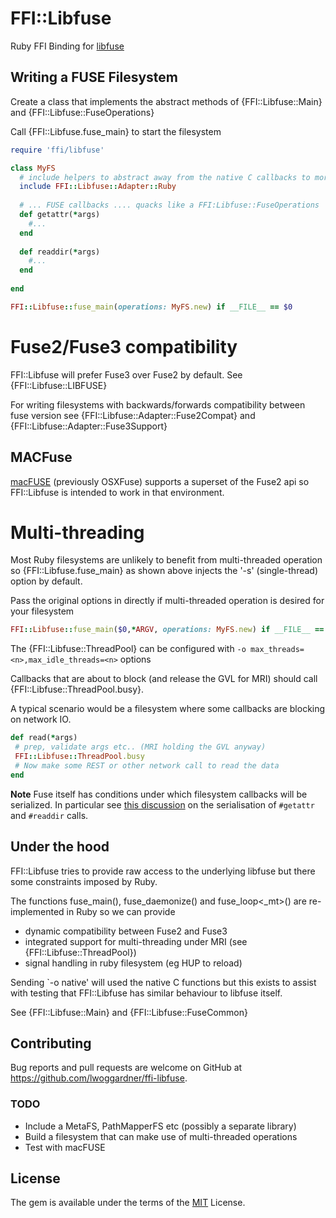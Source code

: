 # FFI::Libfuse

Ruby FFI Binding for [libfuse](https://github.com/libfuse/libfuse)

## Writing a FUSE Filesystem

Create a class that implements the abstract methods of {FFI::Libfuse::Main} and {FFI::Libfuse::FuseOperations}

Call {FFI::Libfuse.fuse_main} to start the filesystem

```ruby
require 'ffi/libfuse'

class MyFS
  # include helpers to abstract away from the native C callbacks to more idiomatic Ruby
  include FFI::Libfuse::Adapter::Ruby
  
  # ... FUSE callbacks .... quacks like a FFI:Libfuse::FuseOperations
  def getattr(*args)
    #...  
  end
  
  def readdir(*args)
    #...
  end
  
end

FFI::Libfuse::fuse_main(operations: MyFS.new) if __FILE__ == $0
```

# Fuse2/Fuse3 compatibility

FFI::Libfuse will prefer Fuse3 over Fuse2 by default. See {FFI::Libfuse::LIBFUSE}

For writing filesystems with backwards/forwards compatibility between fuse version see
{FFI::Libfuse::Adapter::Fuse2Compat} and {FFI::Libfuse::Adapter::Fuse3Support}

## MACFuse

[macFUSE](https://osxfuse.github.io/) (previously OSXFuse) supports a superset of the Fuse2 api so FFI::Libfuse is
 intended to work in that environment.

# Multi-threading

Most Ruby filesystems are unlikely to benefit from multi-threaded operation so
{FFI::Libfuse.fuse_main} as shown above injects the '-s' (single-thread) option by default.

Pass the original options in directly if multi-threaded operation is desired for your filesystem

```ruby
FFI::Libfuse::fuse_main($0,*ARGV, operations: MyFS.new) if __FILE__ == $0
```

The {FFI::Libfuse::ThreadPool} can be configured with `-o max_threads=<n>,max_idle_threads=<n>` options

Callbacks that are about to block (and release the GVL for MRI) should call {FFI::Libfuse::ThreadPool.busy}.

A typical scenario would be a filesystem where some callbacks are blocking on network IO.

```ruby
def read(*args)
 # prep, validate args etc.. (MRI holding the GVL anyway)
 FFI::Libfuse::ThreadPool.busy
 # Now make some REST or other network call to read the data
end
```

**Note** Fuse itself has conditions under which filesystem callbacks will be serialized. In particular see
[this discussion](http://fuse.996288.n3.nabble.com/GetAttr-calls-being-serialised-td11741.html)
on the serialisation of `#getattr` and `#readdir` calls.

## Under the hood

FFI::Libfuse tries to provide raw access to the underlying libfuse but there some constraints imposed by Ruby.

The functions fuse_main(), fuse_daemonize() and fuse_loop<_mt>() are re-implemented in Ruby so we can provide

 * dynamic compatibility between Fuse2 and Fuse3
 * integrated support for multi-threading under MRI (see {FFI::Libfuse::ThreadPool})
 * signal handling in ruby filesystem (eg HUP to reload)

Sending `-o native' will used the native C functions but this exists to assist with testing that FFI::Libfuse has
similar behaviour to libfuse itself.

See {FFI::Libfuse::Main} and {FFI::Libfuse::FuseCommon}

## Contributing

Bug reports and pull requests are welcome on GitHub at https://github.com/lwoggardner/ffi-libfuse. 

### TODO
  * Include a MetaFS, PathMapperFS etc (possibly a separate library)
  * Build a filesystem that can make use of multi-threaded operations
  * Test with macFUSE

## License

The gem is available under the terms of the [MIT](https://opensource.org/licenses/MIT) License.

